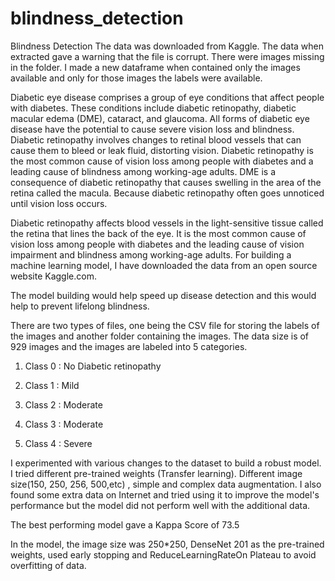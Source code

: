 # blindness_detection
Blindness Detection
The data was downloaded from Kaggle. The data when extracted gave a warning that the file is corrupt. There were images missing in the folder. I made a new dataframe when contained only the images available and only for those images the labels were available.

Diabetic eye disease comprises a group of eye conditions that affect people with diabetes. These conditions include diabetic retinopathy, diabetic macular edema (DME), cataract, and glaucoma. All forms of diabetic eye disease have the potential to cause severe vision loss and blindness. Diabetic retinopathy involves changes to retinal blood vessels that can cause them to bleed or leak fluid, distorting vision. Diabetic retinopathy is the most common cause of vision loss among people with diabetes and a leading cause of blindness among working-age adults. DME is a consequence of diabetic retinopathy that causes swelling in the area of the retina called the macula. Because diabetic retinopathy often goes unnoticed until vision loss occurs.

Diabetic retinopathy affects blood vessels in the light-sensitive tissue called the retina that lines the back of the eye. It is the most common cause of vision loss among people with diabetes and the leading cause of vision impairment and blindness among working-age adults. For building a machine learning model, I have downloaded the data from an open source website Kaggle.com.

The model building would help speed up disease detection and this would help to prevent lifelong blindness.

There are two types of files, one being the CSV file for storing the labels of the images and another folder containing the images. The data size is of 929 images and the images are labeled into 5 categories. 

1) Class 0 : No Diabetic retinopathy

2) Class 1 : Mild

3) Class 2 : Moderate

4) Class 3 : Moderate

5) Class 4 : Severe

I experimented with various changes to the dataset to build a robust model. I tried different pre-trained weights (Transfer learning). Different image size(150, 250, 256, 500,etc) , simple and complex data augmentation. 
I also found some extra data on Internet and tried using it to improve the model's performance but the model did not perform well with the additional data.

The best performing model gave a Kappa Score of 73.5

In the model, the image size was 250*250, DenseNet 201 as the pre-trained weights, used early stopping and ReduceLearningRateOn Plateau to avoid overfitting of data.
